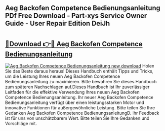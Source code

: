 ## Aeg Backofen Competence Bedienungsanleitung PDf Free Download - Part-xys Service Owner Guide - User Repair Edition DeiJh

# <h2><a href="http://df4mso.blite.top/?on=Aeg+Backofen+Competence+Bedienungsanleitung">🔗Download 👉🔴 Aeg Backofen Competence Bedienungsanleitung</a></h2>

[![Aeg Backofen Competence Bedienungsanleitung new download](https://i.imgur.com/lujVjoI.png)](http://df4mso.blite.top/?on=Aeg+Backofen+Competence+Bedienungsanleitung)
Holen Sie das Beste daraus heraus! Dieses Handbuch enthält Tipps und Tricks, um die Leistung Ihres neuen Aeg Backofen Competence Bedienungsanleitung zu maximieren. Bitte bewahren Sie dieses Handbuch zum späteren Nachschlagen auf.Dieses Handbuch ist Ihr zuverlässiger Leitfaden für die effektive Verwendung Ihres neuen Aeg Backofen Competence Bedienungsanleitung. Ihr neuer Aeg Backofen Competence Bedienungsanleitung verfügt über einen leistungsstarken Motor und innovative Funktionen für außergewöhnliche Leistung. Bitte teilen Sie Ihre Gedanken Aeg Backofen Competence BedienungsanleitungD. Ihr Feedback ist für uns von unschätzbarem Wert. Bitte teilen Sie Ihre Gedanken und Vorschläge mit.

